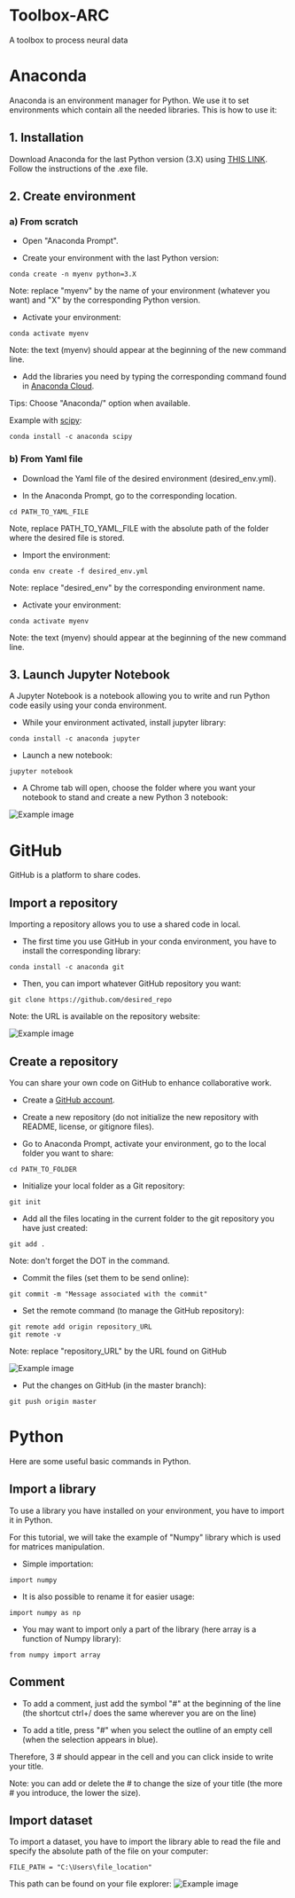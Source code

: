 # Toolbox-ARC
A toolbox to process neural data

# Anaconda
Anaconda is an environment manager for Python. We use it to set environments which contain all the needed libraries. This is how to use it:

## 1. Installation
Download Anaconda for the last Python version (3.X) using [THIS LINK](https://www.anaconda.com/distribution/).
Follow the instructions of the .exe file.

## 2. Create environment
### a) From scratch
- Open "Anaconda Prompt".

- Create your environment with the last Python version:
```
conda create -n myenv python=3.X
````
Note: replace "myenv" by the name of your environment (whatever you want) and "X" by the corresponding Python version.

- Activate your environment:
```
conda activate myenv
```
Note: the text (myenv) should appear at the beginning of the new command line.

- Add the libraries you need by typing the corresponding command found in [Anaconda Cloud](https://anaconda.org/anaconda/repo).

Tips: Choose "Anaconda/" option when available.

Example with [scipy](https://anaconda.org/anaconda/scipy):
```
conda install -c anaconda scipy
```

### b) From Yaml file
- Download the Yaml file of the desired environment (desired_env.yml).

- In the Anaconda Prompt, go to the corresponding location.
```
cd PATH_TO_YAML_FILE
```
Note, replace PATH_TO_YAML_FILE with the absolute path of the folder where the desired file is stored.

- Import the environment:
```
conda env create -f desired_env.yml
```
Note: replace "desired_env" by the corresponding environment name.

- Activate your environment:
```
conda activate myenv
```
Note: the text (myenv) should appear at the beginning of the new command line.

## 3. Launch Jupyter Notebook
A Jupyter Notebook is a notebook allowing you to write and run Python code easily using your conda environment.

- While your environment activated, install jupyter library:
```
conda install -c anaconda jupyter
```

- Launch a new notebook:
```
jupyter notebook
```

- A Chrome tab will open, choose the folder where you want your notebook to stand and create a new Python 3 notebook:

![Example image](docs/images/new_notebook.png)


# GitHub
GitHub is a platform to share codes.

## Import a repository
Importing a repository allows you to use a shared code in local.

- The first time you use GitHub in your conda environment, you have to install the corresponding library:
```
conda install -c anaconda git
```
- Then, you can import whatever GitHub repository you want:
```
git clone https://github.com/desired_repo
```
Note: the URL is available on the repository website:

![Example image](docs/images/git_clone_link.png)

## Create a repository
You can share your own code on GitHub to enhance collaborative work.

- Create a [GitHub account](https://github.com/).

- Create a new repository (do not initialize the new repository with README, license, or gitignore files).

- Go to Anaconda Prompt, activate your environment, go to the local folder you want to share:
```
cd PATH_TO_FOLDER
```

- Initialize your local folder as a Git repository:
```
git init
```

- Add all the files locating in the current folder to the git repository you have just created:
```
git add .
```
Note: don't forget the DOT in the command.

- Commit the files (set them to be send online):
```
git commit -m "Message associated with the commit"
```

- Set the remote command (to manage the GitHub repository):
```
git remote add origin repository_URL
git remote -v
```
Note: replace "repository_URL" by the URL found on GitHub

![Example image](docs/images/git_clone_link.png)

- Put the changes on GitHub (in the master branch):
```
git push origin master
```

# Python
Here are some useful basic commands in Python.

## Import a library
To use a library you have installed on your environment, you have to import it in Python.

For this tutorial, we will take the example of "Numpy" library which is used for matrices manipulation.

- Simple importation:
```
import numpy
```
- It is also possible to rename it for easier usage:
```
import numpy as np
```
- You may want to import only a part of the library (here array is a function of Numpy library):
```
from numpy import array
```

## Comment
- To add a comment, just add the symbol "#" at the beginning of the line (the shortcut ctrl+/ does the same wherever you are on the line)

- To add a title, press "#" when you select the outline of an empty cell (when the selection appears in blue).

Therefore, 3 # should appear in the cell and you can click inside to write your title.

Note: you can add or delete the # to change the size of your title (the more # you introduce, the lower the size).

## Import dataset
To import a dataset, you have to import the library able to read the file and specify the absolute path of the file on your computer:
```
FILE_PATH = "C:\Users\file_location"
```
This path can be found on your file explorer:
![Example image](docs/images/file_path/png)

